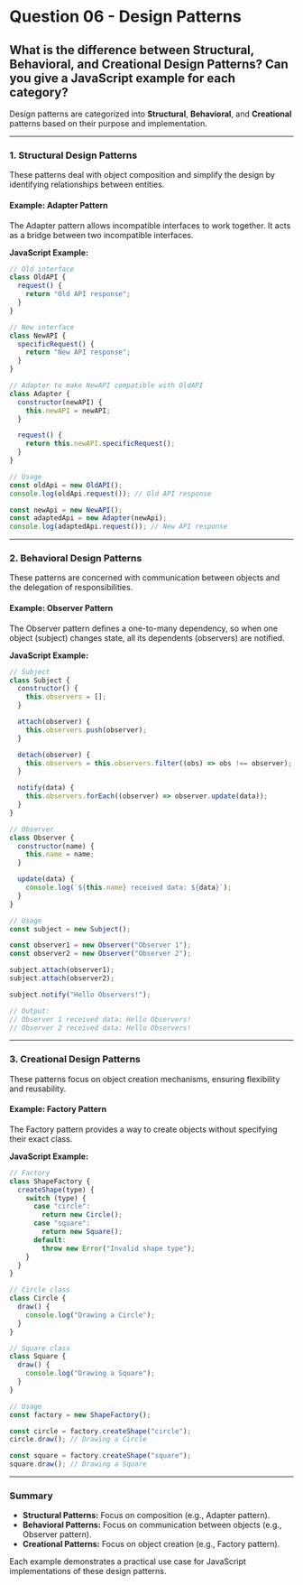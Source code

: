 # Question 06 - Design Patterns

## What is the difference between Structural, Behavioral, and Creational Design Patterns? Can you give a JavaScript example for each category?

Design patterns are categorized into **Structural**, **Behavioral**, and **Creational** patterns based on their purpose and implementation.

---

### 1. **Structural Design Patterns**
These patterns deal with object composition and simplify the design by identifying relationships between entities.

#### Example: **Adapter Pattern**
The Adapter pattern allows incompatible interfaces to work together. It acts as a bridge between two incompatible interfaces.

**JavaScript Example:**
```javascript
// Old interface
class OldAPI {
  request() {
    return "Old API response";
  }
}

// New interface
class NewAPI {
  specificRequest() {
    return "New API response";
  }
}

// Adapter to make NewAPI compatible with OldAPI
class Adapter {
  constructor(newAPI) {
    this.newAPI = newAPI;
  }

  request() {
    return this.newAPI.specificRequest();
  }
}

// Usage
const oldApi = new OldAPI();
console.log(oldApi.request()); // Old API response

const newApi = new NewAPI();
const adaptedApi = new Adapter(newApi);
console.log(adaptedApi.request()); // New API response
```

---

### 2. **Behavioral Design Patterns**
These patterns are concerned with communication between objects and the delegation of responsibilities.

#### Example: **Observer Pattern**
The Observer pattern defines a one-to-many dependency, so when one object (subject) changes state, all its dependents (observers) are notified.

**JavaScript Example:**
```javascript
// Subject
class Subject {
  constructor() {
    this.observers = [];
  }

  attach(observer) {
    this.observers.push(observer);
  }

  detach(observer) {
    this.observers = this.observers.filter((obs) => obs !== observer);
  }

  notify(data) {
    this.observers.forEach((observer) => observer.update(data));
  }
}

// Observer
class Observer {
  constructor(name) {
    this.name = name;
  }

  update(data) {
    console.log(`${this.name} received data: ${data}`);
  }
}

// Usage
const subject = new Subject();

const observer1 = new Observer("Observer 1");
const observer2 = new Observer("Observer 2");

subject.attach(observer1);
subject.attach(observer2);

subject.notify("Hello Observers!");

// Output:
// Observer 1 received data: Hello Observers!
// Observer 2 received data: Hello Observers!
```

---

### 3. **Creational Design Patterns**
These patterns focus on object creation mechanisms, ensuring flexibility and reusability.

#### Example: **Factory Pattern**
The Factory pattern provides a way to create objects without specifying their exact class.

**JavaScript Example:**
```javascript
// Factory
class ShapeFactory {
  createShape(type) {
    switch (type) {
      case "circle":
        return new Circle();
      case "square":
        return new Square();
      default:
        throw new Error("Invalid shape type");
    }
  }
}

// Circle class
class Circle {
  draw() {
    console.log("Drawing a Circle");
  }
}

// Square class
class Square {
  draw() {
    console.log("Drawing a Square");
  }
}

// Usage
const factory = new ShapeFactory();

const circle = factory.createShape("circle");
circle.draw(); // Drawing a Circle

const square = factory.createShape("square");
square.draw(); // Drawing a Square
```

---

### Summary
- **Structural Patterns:** Focus on composition (e.g., Adapter pattern).
- **Behavioral Patterns:** Focus on communication between objects (e.g., Observer pattern).
- **Creational Patterns:** Focus on object creation (e.g., Factory pattern). 

Each example demonstrates a practical use case for JavaScript implementations of these design patterns.